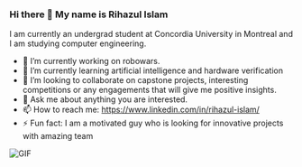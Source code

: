 ### Hi there 👋 My name is Rihazul Islam 
I am currently an undergrad student at Concordia University in Montreal and I am studying computer engineering. 

- 🔭 I’m currently working on robowars. 
- 🌱 I’m currently learning artificial intelligence and hardware verification
- 👯 I’m looking to collaborate on capstone projects, interesting competitions or any engagements that will give me positive insights.
- 💬 Ask me about anything you are interested.
- 📫 How to reach me: https://www.linkedin.com/in/rihazul-islam/
- ⚡ Fun fact: I am a motivated guy who is looking for innovative projects with amazing team 

![GIF](https://github.com/Rihazul/Rihazul/assets/99052898/a4437594-50ce-402c-96d6-0bda4294b356)


